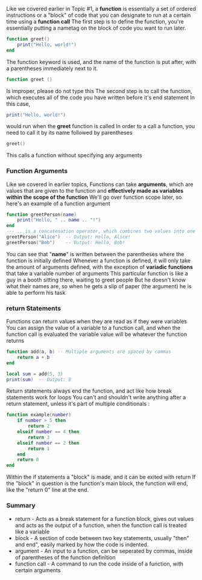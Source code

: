 
Like we covered earlier in Topic #1, a **function** is essentially a set of ordered instructions or a "block" of code that you can designate to run at a certain time using a **function call**
The first step is to define the function, you're essentially putting a nametag on the block of code you want to run later.
```lua
function greet()
    print("Hello, world!")
end
```
The function keyword is used, and the name of the function is put after, with a parentheses immediately next to it.
```lua
function greet ()
```
Is improper, please do not type this
The second step is to call the function, which executes all of the code you have written before it's end statement
In this case, 
```lua
print("Hello, world!")
```
would run when the **greet** function is called
In order to a call a function, you need to call it by its name followed by parentheses
```lua
greet()
```
This calls a function without specifying any arguments
### Function Arguments
Like we covered in earlier topics, Functions can take **arguments**, which are values that are given to the function and **effectively made as variables within the scope of the function**
We'll go over function scope later, so here's an example of a function argument
```lua
function greetPerson(name)
    print("Hello, " .. name .. "!")
end
--- .. is a concatenation operator, which combines two values into one string
greetPerson("Alice")  -- Output: Hello, Alice!
greetPerson("Bob")    -- Output: Hello, Bob!
```
You can see that "**name**" is written between the parentheses where the function is initially defined
Whenever a function is defined, it will only take the amount of arguments defined, with the exception of **variadic functions** that take a variable number of arguments
This particular function is like a guy in a booth sitting there, waiting to greet people
But he doesn't know what their names are, so when he gets a slip of paper (the argument) he is able to perform his task
### return Statements
Functions can return values when they are read as if they were variables
You can assign the value of a variable to a function call, and when the function call is evaluated the variable value will be whatever the function returns
```lua
function add(a, b) -- Multiple arguments are spaced by commas
    return a + b 
end

local sum = add(5, 3)
print(sum)  -- Output: 8
```
Return statements always end the function, and act like how break statements work for loops
You can't and shouldn't write anything after a return statement, unless it's part of multiple conditionals :
```lua
function example(number)
    if number > 5 then
        return 2
    elseif number == 4 then
        return 3
    elseif number == 2 then
        return 1
    end
    return 0
end
```
Within the if statements a "block" is made, and it can be exited with return
If the "block" in question is the function's main block, the function will end, like the "return 0" line at the end.
### Summary
* return - Acts as a break statement for a function block, gives out values and acts as the output of a function, when the function call is treated like a variable
* block - A section of code between two key statements, usually "then" and end", easily marked by how the code is indented.
* argument - An input to a function, can be seperated by commas, inside of parentheses of the function definition
* function call - A command to run the code inside of a function, with certain arguments
